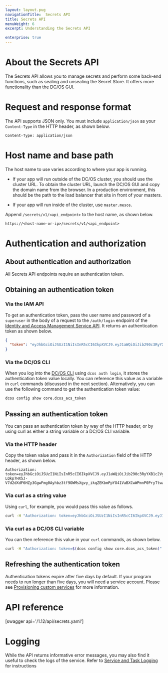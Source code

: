 ```yaml
---
layout: layout.pug
navigationTitle:  Secrets API
title: Secrets API
menuWeight: 6
excerpt: Understanding the Secrets API

enterprise: true
---
```


<!-- The source repository for this topic is https://github.com/dcos/dcos-docs-site -->



# About the Secrets API

The Secrets API allows you to manage secrets and perform some back-end functions, such as sealing and unsealing the Secret Store. It offers more functionality than the DC/OS GUI.

# Request and response format

The API supports JSON only. You must include `application/json` as your `Content-Type` in the HTTP header, as shown below.

    Content-Type: application/json


# Host name and base path

The host name to use varies according to where your app is running.

* If your app will run outside of the DC/OS cluster, you should use the cluster URL. To obtain the cluster URL, launch the DC/OS GUI and copy the domain name from the browser. In a production environment, this should be the path to the load balancer that sits in front of your masters.

* If your app will run inside of the cluster, use `master.mesos`.

Append `/secrets/v1/<api_endpoint>` to the host name, as shown below.

    https://<host-name-or-ip>/secrets/v1/<api_endpoint>


# Authentication and authorization

## About authentication and authorization

All Secrets API endpoints require an authentication token.

## Obtaining an authentication token

### Via the IAM API

To get an authentication token, pass the user name and password of a `superuser` in the body of a request to the `/auth/login` endpoint of the [Identity and Access Management Service API](/1.13/security/ent/iam-api/). It returns an authentication token as shown below.

```json
{
  "token": "eyJhbGciOiJSUzI1NiIsInR5cCI6IkpXVCJ9.eyJ1aWQiOiJib290c3RyYXB1c2VyIiwiZXhwIjoxNDgyNjE1NDU2fQ.j3_31keWvK15shfh_BII7w_10MgAj4ay700Rub5cfNHyIBrWOXbedxdKYZN6ILW9vLt3t5uCAExOOFWJkYcsI0sVFcM1HSV6oIBvJ6UHAmS9XPqfZoGh0PIqXjE0kg0h0V5jjaeX15hk-LQkp7HXSJ-V7d2dXdF6HZy3GgwFmg0Ayhbz3tf9OWMsXgvy_ikqZEKbmPpYO41VaBXCwWPmnP0PryTtwaNHvCJo90ra85vV85C02NEdRHB7sqe4lKH_rnpz980UCmXdJrpO4eTEV7FsWGlFBuF5GAy7_kbAfi_1vY6b3ufSuwiuOKKunMpas9_NfDe7UysfPVHlAxJJgg"
}
```

### Via the DC/OS CLI

When you log into the [DC/OS CLI](/1.13/cli/) using `dcos auth login`, it stores the authentication token value locally. You can reference this value as a variable in `curl` commands (discussed in the next section). Alternatively, you can use the following command to get the authentication token value:

```bash
dcos config show core.dcos_acs_token
```

## Passing an authentication token

You can pass an authentication token by way of the HTTP header, or by using curl as either a string variable or a DC/OS CLI variable.

### Via the HTTP header

Copy the token value and pass it in the `Authorization` field of the HTTP header, as shown below.

```http
Authorization: token=eyJhbGciOiJSUzI1NiIsInR5cCI6IkpXVCJ9.eyJ1aWQiOiJib290c3RyYXB1c2VyIiwiZXhwIjoxNDgyNjE1NDU2fQ.j3_31keWvK15shfh_BII7w_10MgAj4ay700Rub5cfNHyIBrWOXbedxdKYZN6ILW9vLt3t5uCAExOOFWJkYcsI0sVFcM1HSV6oIBvJ6UHAmS9XPqfZoGh0PIqXjE0kg0h0V5jjaeX15hk-LQkp7HXSJ-V7d2dXdF6HZy3GgwFmg0Ayhbz3tf9OWMsXgvy_ikqZEKbmPpYO41VaBXCwWPmnP0PryTtwaNHvCJo90ra85vV85C02NEdRHB7sqe4lKH_rnpz980UCmXdJrpO4eTEV7FsWGlFBuF5GAy7_kbAfi_1vY6b3ufSuwiuOKKunMpas9_NfDe7UysfPVHlAxJJgg
```

### Via curl as a string value

Using `curl`, for example, you would pass this value as follows.

```bash
curl -H "Authorization: token=eyJhbGciOiJSUzI1NiIsInR5cCI6IkpXVCJ9.eyJ1aWQiOiJib290c3RyYXB1c2VyIiwiZXhwIjoxNDgyNjE1NDU2fQ.j3_31keWvK15shfh_BII7w_10MgAj4ay700Rub5cfNHyIBrWOXbedxdKYZN6ILW9vLt3t5uCAExOOFWJkYcsI0sVFcM1HSV6oIBvJ6UHAmS9XPqfZoGh0PIqXjE0kg0h0V5jjaeX15hk-LQkp7HXSJ-V7d2dXdF6HZy3GgwFmg0Ayhbz3tf9OWMsXgvy_ikqZEKbmPpYO41VaBXCwWPmnP0PryTtwaNHvCJo90ra85vV85C02NEdRHB7sqe4lKH_rnpz980UCmXdJrpO4eTEV7FsWGlFBuF5GAy7_kbAfi_1vY6b3ufSuwiuOKKunMpas9_NfDe7UysfPVHlAxJJgg"
```

### Via curl as a DC/OS CLI variable

You can then reference this value in your `curl` commands, as shown below.

```bash
curl -H "Authorization: token=$(dcos config show core.dcos_acs_token)"
```

## Refreshing the authentication token

Authentication tokens expire after five days by default. If your program needs to run longer than five days, you will need a service account. Please see [Provisioning custom services](/1.13/security/ent/service-auth/custom-service-auth/) for more information.


# API reference

[swagger api='/1.12/api/secrets.yaml']


# Logging

While the API returns informative error messages, you may also find it useful to check the logs of the service. Refer to [Service and Task Logging](/1.13/monitoring/logging/) for instructions
